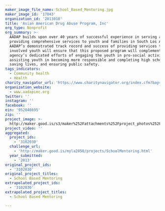 ```yaml
---
maker_image_file_name: School_Based_Mentoring.jpg
maker_image_id: '17043'
organization_id: '2013018'
title: 'Asian American Drug Abuse Program, Inc'
org_type: Nonprofit
org_summary: >-
  AADAP builds upon over 40 years of successful experience in serving and
  providing comprehensive services to youth and families in South Los Angeles.
  AADAP’s demonstrated track record and success of providing services to gang
  involved youth will ensure that this proposed program will complement the
  agency’s dedicated efforts of engaging the youth in pro-social activities,
  assisting youth in becoming more responsible and completing high school,
  saving lives, and ensuring public safety.
tags_indicators:
  - Community health
  - Health
charity_navigator_url: 'https://www.charitynavigator.org/index.cfm?bay=search.profile&ein=952848695'
organization_website:
  - www.aadapinc.org
twitter: ''
instagram: ''
facebook: ''
ein: '952848695'
zip: ''
project_image: >-
  http://maker.good.is/s3/maker%252Fattachments%252Fproject_photos%252Fimages%252F17043%252Fdisplay%252FSchool_Based_Mentoring.jpg=c570x385
project_video: ''
aggregated:
  project_ids:
    - '3102030'
  challenge_url:
    - 'http://maker.good.is/myla2050/projects/SchoolMentoring.html'
  year_submitted:
    - '2013'
original_project_ids:
  - '3102030'
original_project_titles:
  - School Based Mentoring
extrapolated_project_ids:
  - '3102030'
extrapolated_project_titles:
  - School Based Mentoring

---
```

